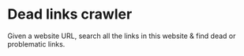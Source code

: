 # Dead links crawler
Given a website URL, search all the links in this website & find dead or problematic links.